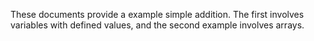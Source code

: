 These documents provide a example simple addition. The first involves variables with defined values, and the second example involves arrays. 

